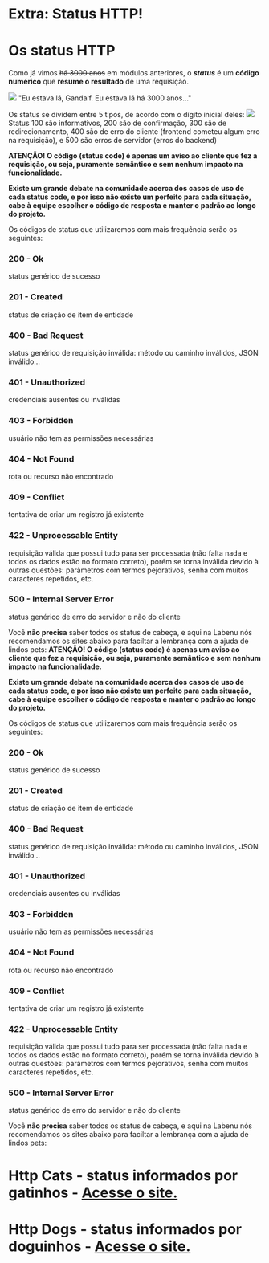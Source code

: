 # Extra: Status HTTP!

# Os status HTTP

Como já vimos ~~há 3000 anos~~ em módulos anteriores, o ***status*** é um **código numérico** que **resume o resultado** de uma requisição.

![](https://labenu.notion.site/image/https%3A%2F%2Fmedia.tenor.com%2F0FJbp1RGsF0AAAAC%2Felrond-lotr.gif?id=d7ec8efb-cb03-4089-9354-34961498f81f&table=block&spaceId=f97190af-c9c2-4592-9ae2-6311b6b728de&userId=&cache=v2)
"Eu estava lá, Gandalf. Eu estava lá há 3000 anos..."

Os status se dividem entre 5 tipos, de acordo com o dígito inicial deles:
![](https://warcontent.com/wp-content/uploads/2022/01/status-code-http-4-1024x576.webp)
Status 100 são informativos, 200 são de confirmação, 300 são de redirecionamento, 400 são de erro do cliente (frontend cometeu algum erro na requisição), e 500 são erros de servidor (erros do backend)

**ATENÇÃO! O código (status code) é apenas um aviso ao cliente que fez a requisição, ou seja, puramente semântico e sem nenhum impacto na funcionalidade.**

**Existe um grande debate na comunidade acerca dos casos de uso de cada status code, e por isso não existe um perfeito para cada situação, cabe à equipe escolher o código de resposta e manter o padrão ao longo do projeto.**

Os códigos de status que utilizaremos com mais frequência serão os seguintes:

### 200 - Ok

status genérico de sucesso

### 201 - Created

status de criação de item de entidade

### 400 - Bad Request

status genérico de requisição inválida: método ou caminho inválidos, JSON inválido…

### 401 - Unauthorized

credenciais ausentes ou inválidas

### 403 - Forbidden

usuário não tem as permissões necessárias

### 404 - Not Found

rota ou recurso não encontrado

### 409 - Conflict

tentativa de criar um registro já existente

### 422 - Unprocessable Entity

requisição válida que possui tudo para ser processada (não falta nada e todos os dados estão no formato correto), porém se torna inválida devido à outras questões: parâmetros com termos pejorativos, senha com muitos caracteres repetidos, etc.

### 500 - Internal Server Error

status genérico de erro do servidor e não do cliente

Você **não precisa** saber todos os status de cabeça, e aqui na Labenu nós recomendamos os sites abaixo para faciltar a lembrança com a ajuda de lindos pets:
**ATENÇÃO! O código (status code) é apenas um aviso ao cliente que fez a requisição, ou seja, puramente semântico e sem nenhum impacto na funcionalidade.**

**Existe um grande debate na comunidade acerca dos casos de uso de cada status code, e por isso não existe um perfeito para cada situação, cabe à equipe escolher o código de resposta e manter o padrão ao longo do projeto.**

Os códigos de status que utilizaremos com mais frequência serão os seguintes:

### 200 - Ok

status genérico de sucesso

### 201 - Created

status de criação de item de entidade

### 400 - Bad Request

status genérico de requisição inválida: método ou caminho inválidos, JSON inválido…

### 401 - Unauthorized

credenciais ausentes ou inválidas

### 403 - Forbidden

usuário não tem as permissões necessárias

### 404 - Not Found

rota ou recurso não encontrado

### 409 - Conflict

tentativa de criar um registro já existente

### 422 - Unprocessable Entity

requisição válida que possui tudo para ser processada (não falta nada e todos os dados estão no formato correto), porém se torna inválida devido à outras questões: parâmetros com termos pejorativos, senha com muitos caracteres repetidos, etc.

### 500 - Internal Server Error

status genérico de erro do servidor e não do cliente

Você **não precisa** saber todos os status de cabeça, e aqui na Labenu nós recomendamos os sites abaixo para faciltar a lembrança com a ajuda de lindos pets:

# Http Cats - status informados por gatinhos - [Acesse o site.](https://http.cat/)

# Http Dogs - status informados por doguinhos - [Acesse o site.](https://http.dog/)
